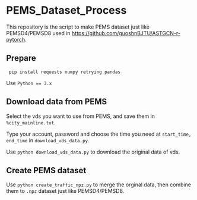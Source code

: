 # PEMS_Dataset_Process
This repository is the script to make PEMS dataset just like PEMSD4/PEMSD8 used in https://github.com/guoshnBJTU/ASTGCN-r-pytorch.

## Prepare
`` 
pip install requests numpy retrying pandas
``

Use ``Python == 3.x``

## Download data from PEMS
Select the vds you want to use from PEMS, and save them in `%city_mainline.txt`.

Type your account, password and choose the time you need at `start_time, end_time` in `download_vds_data.py`.

Use `python download_vds_data.py` to download the original data of vds.

## Create PEMS dataset

Use `python create_traffic_npz.py` to merge the orginal data, then combine them to `.npz` dataset just like PEMSD4/PEMSD8.
